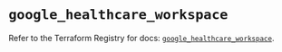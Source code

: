 # `google_healthcare_workspace`

Refer to the Terraform Registry for docs: [`google_healthcare_workspace`](https://registry.terraform.io/providers/hashicorp/google/6.37.0/docs/resources/healthcare_workspace).

